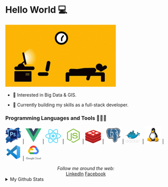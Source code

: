 # Hello World 💻 
![](https://raw.githubusercontent.com/elarsaks/elarsaks/master/images/1*wwSHyk3f6huruTglVgl-Yw.gif)

* 🤔 Interested in Big Data & GIS.

* 🌱 Currently building my skills as a full-stack developer.

### Programming Languages and Tools 🔭🚀🔥

<img src="https://raw.githubusercontent.com/elarsaks/elarsaks/master/images/Photoshop.png" width=50> |
<img src="https://raw.githubusercontent.com/elarsaks/elarsaks/master/images/vue.png" width=50> |
<img src="https://raw.githubusercontent.com/elarsaks/elarsaks/master/images/react.png" width=50> |
<img src="https://raw.githubusercontent.com/elarsaks/elarsaks/master/images/node.png" width=50> |
<img src="https://raw.githubusercontent.com/elarsaks/elarsaks/master/images/redis.png" width=50> |
<img src="https://raw.githubusercontent.com/elarsaks/elarsaks/master/images/Postgres.png" width=50> |
<img src="https://raw.githubusercontent.com/elarsaks/elarsaks/master/images/docker.png" width=50> |
<img src="https://raw.githubusercontent.com/elarsaks/elarsaks/master/images/linux.png" width=50> |
<img src="https://raw.githubusercontent.com/elarsaks/elarsaks/master/images/vscode.png" width=50> |
<img src="https://raw.githubusercontent.com/elarsaks/elarsaks/master/images/gcp.png" width=50> 

<div align="center">
<i>Follow me around the web:</i><br>
  <a target="_blank" href="https://www.linkedin.com/in/elarsaks/">LinkedIn</a> <a target="_blank" href="https://www.facebook.com/elarsaks/">Facebook</a>
</div>

<details>
  <summary>My Github Stats</summary>
  <br>
<p align="center">
<img align="center" src="https://github-readme-stats.vercel.app/api?username=elarsaks&&show_icons=true&title_color=c095e3&icon_color=95dfe3&text_color=ffffff&bg_color=231f20" alt="Sabbir's Github Stats" alt="Sabbir's Github Status" />
</p>
</details>
